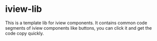 # iview-lib
This is a template lib for iview components. It contains common code segments of iview components like buttons, you can click it and get the code copy quickly.
